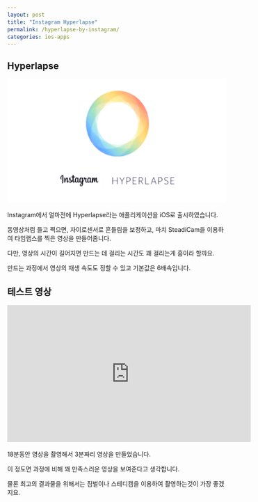 ```yaml
---
layout: post
title: "Instagram Hyperlapse"
permalink: /hyperlapse-by-instagram/
categories: ios-apps
---
```

## Hyperlapse

<img src="/images/EyRiz8wOg.jpg" alt="niceb5y blog" class="w-full">

Instagram에서 얼마전에 Hyperlapse라는 애플리케이션을 iOS로 출시하였습니다.

동영상처럼 들고 찍으면, 자이로센서로 흔들림을 보정하고, 마치 SteadiCam을 이용하여 타임랩스를 찍은 영상을 만들어줍니다.

다만, 영상의 시간이 길어지면 만드는 데 걸리는 시간도 꽤 걸리는게 흠이라 할까요. 

만드는 과정에서 영상의 재생 속도도 정할 수 있고 기본값은 6배속입니다.


## 테스트 영상

<div class="embed-responsive embed-responsive-16by9">
  <iframe width="560" height="315" src="https://www.youtube.com/embed/HZu-Y9emcT0" frameborder="0" allowfullscreen></iframe>
</div>

18분동안 영상을 촬영해서 3분짜리 영상을 만들었습니다.

이 정도면 과정에 비해 꽤 만족스러운 영상을 보여준다고 생각합니다.

물론 최고의 결과물을 위해서는 짐벌이나 스테디캠을 이용하여 촬영하는것이 가장 좋겠지요.
